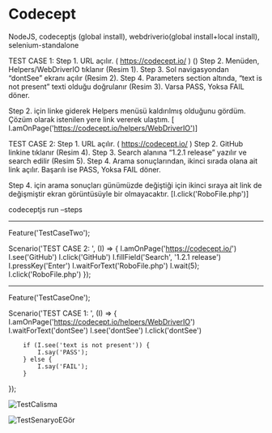 # Codecept
NodeJS, codeceptjs (global install), webdriverio(global install+local install), selenium-standalone 

TEST CASE 1: 
Step 1. URL açılır. ( https://codecept.io/ ) ()
Step 2. Menüden, Helpers/WebDriverIO  tıklanır (Resim 1).
Step 3. Sol navigasyondan “dontSee” ekranı açılır (Resim 2).
Step 4. Parameters section altında, “text is not present” texti olduğu doğrulanır (Resim 3). Varsa PASS, Yoksa FAIL döner.

Step 2. için linke giderek Helpers menüsü kaldırılmış olduğunu gördüm. Çözüm olarak istenilen yere link vererek ulaştım. [ I.amOnPage('https://codecept.io/helpers/WebDriverIO')]

TEST CASE 2: 
Step 1. URL açılır. ( https://codecept.io/ )
Step 2. GitHub linkine tıklanır (Resim 4).
Step 3. Search alanına “1.2.1 release” yazılır ve search edilir (Resim 5).
Step 4. Arama sonuçlarından, ikinci sırada olana ait link açılır. Başarılı ise PASS, Yoksa FAIL döner.

Step 4. için arama sonuçları günümüzde değiştiği için ikinci sıraya ait link de değişmiştir ekran görüntüsüyle bir olmayacaktır. [I.click('RoboFile.php')]

codeceptjs run –steps

--------------

Feature('TestCaseTwo');

Scenario('TEST CASE 2: ', (I) => {
	I.amOnPage('https://codecept.io/')
	I.see('GitHub')
	I.click('GitHub')
	I.fillField('Search', '1.2.1 release')
    I.pressKey('Enter')
	I.waitForText('RoboFile.php')
	I.wait(5);
	I.click('RoboFile.php')
});


---------------


Feature('TestCaseOne');

Scenario('TEST CASE 1: ', (I) => {
	 I.amOnPage('https://codecept.io/helpers/WebDriverIO')
		I.waitForText('dontSee')
		I.see('dontSee')
		I.click('dontSee')
		
		if (I.see('text is not present')) {
			I.say('PASS');
		} else {
			I.say('FAIL');
		}
});


![TestCalisma](https://user-images.githubusercontent.com/30020308/67467469-73f91b80-f651-11e9-84f3-d4bd48cd107f.PNG)


![TestSenaryoEGör](https://user-images.githubusercontent.com/30020308/67467533-955a0780-f651-11e9-8bc8-e83beaf04fd8.PNG)

